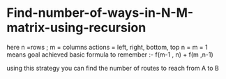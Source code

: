 # Find-number-of-ways-in-N-M-matrix-using-recursion
here n =rows ; m = columns
actions = left, right, bottom, top
n = m = 1 means goal achieved
basic formula to remember :- f(m-1 , n) + f(m ,n-1)

using this strategy you can find the number of routes to reach from A to B
